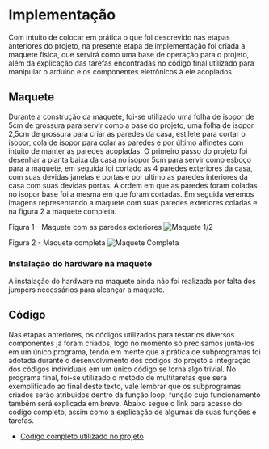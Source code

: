 # Implementação
Com intuito de colocar em prática o que foi descrevido nas etapas anteriores do projeto, na presente etapa de implementação foi criada a maquete física, que servirá como uma base de operação para o projeto, além da explicação das tarefas encontradas no código final utilizado para manipular o arduino e os componentes eletrônicos à ele acoplados.

## Maquete
Durante a construção da maquete, foi-se utilizado uma folha de isopor de 5cm de grossura para servir como a base do projeto, uma folha de isopor 2,5cm de grossura para criar as paredes da casa, estilete para cortar o isopor, cola de isopor para colar as paredes e por último alfinetes com intuito de manter as paredes acopladas. O primeiro passo do projeto foi desenhar a planta baixa da casa no isopor 5cm para servir como esboço para a maquete, em seguida foi cortado as 4 paredes exteriores da casa, com suas devidas janelas e portas e por ultimo as paredes interiores da casa com suas devidas portas. A ordem em que as paredes foram coladas no isopor base foi a mesma em que foram cortadas. Em seguida veremos imagens representando a maquete com suas paredes exteriores coladas e na figura 2 a maquete completa.

Figura 1 - Maquete com as paredes exteriores
![Maquete 1/2](https://github.com/MarceloZam/Projeto-Integrador-2-IFSC/blob/main/imagens/Maquete%20com%20as%20paredes%20exteriores.jpeg)


Figura 2 - Maquete completa
![Maquete Completa](https://github.com/MarceloZam/Projeto-Integrador-2-IFSC/blob/main/imagens/Maquete%20finalizada2.jpeg)

### Instalação do hardware na maquete
A instalação do hardware na maquete ainda não foi realizada por falta dos jumpers necessários para alcançar a maquete.

## Código
Nas etapas anteriores, os códigos utilizados para testar os diversos componentes já foram criados, logo no momento só precisamos junta-los em um único programa, tendo em mente que a prática de subprogramas foi adotada durante o desenvolvimento dos códigos do projeto a integração dos códigos individuais em um único código se torna algo trivial. No programa final, foi-se utilizado o metódo de multitarefas que será exemplificado ao final deste texto, vale lembrar que os subprogramas criados serão atribuidos dentro da função loop, função cujo funcionamento também será explicada em breve. Abaixo segue o link para acesso do código completo, assim como a explicação de algumas de suas funções e tarefas.
* [Codigo completo utilizado no projeto](https://github.com/MarceloZam/Projeto-Integrador-2-IFSC/blob/main/codigo.ino)


